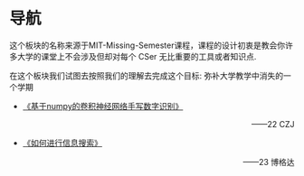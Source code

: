 # 导航

这个板块的名称来源于MIT-Missing-Semester课程，课程的设计初衷是教会你许多大学的课堂上不会涉及但却对每个 CSer 无比重要的工具或者知识点. 

在这个板块我们试图去按照我们的理解去完成这个目标: 弥补大学教学中消失的一个学期


* [《基于numpy的卷积神经网络手写数字识别》](基于numpy的卷积神经网络手写数字识别.pdf) <p align="right"> ——22 CZJ </p>
<!-- * [《快速上手LaTex》](LaTex.md) <p align="right"> ——23 bclz19 </p> -->

* [《如何进行信息搜索》](search_info.pdf) <p align="right"> ——23 博格达 </p>